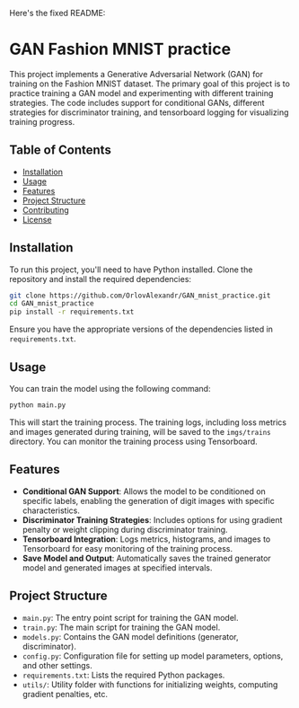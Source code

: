Here's the fixed README:

# GAN Fashion MNIST practice

This project implements a Generative Adversarial Network (GAN) for training on the Fashion MNIST dataset. The primary goal of this project is to practice training a GAN model and experimenting with different training strategies. The code includes support for conditional GANs, different strategies for discriminator training, and tensorboard logging for visualizing training progress.

## Table of Contents
- [Installation](#installation)
- [Usage](#usage)
- [Features](#features)
- [Project Structure](#project-structure)
- [Contributing](#contributing)
- [License](#license)

## Installation

To run this project, you'll need to have Python installed. Clone the repository and install the required dependencies:

```bash
git clone https://github.com/OrlovAlexandr/GAN_mnist_practice.git
cd GAN_mnist_practice
pip install -r requirements.txt
```

Ensure you have the appropriate versions of the dependencies listed in `requirements.txt`.

## Usage

You can train the model using the following command:

```bash
python main.py
```

This will start the training process. The training logs, including loss metrics and images generated during training, will be saved to the `imgs/trains` directory. You can monitor the training process using Tensorboard.


## Features

- **Conditional GAN Support**: Allows the model to be conditioned on specific labels, enabling the generation of digit images with specific characteristics.
- **Discriminator Training Strategies**: Includes options for using gradient penalty or weight clipping during discriminator training.
- **Tensorboard Integration**: Logs metrics, histograms, and images to Tensorboard for easy monitoring of the training process.
- **Save Model and Output**: Automatically saves the trained generator model and generated images at specified intervals.

## Project Structure

- `main.py`: The entry point script for training the GAN model.
- `train.py`: The main script for training the GAN model.
- `models.py`: Contains the GAN model definitions (generator, discriminator).
- `config.py`: Configuration file for setting up model parameters, options, and other settings.
- `requirements.txt`: Lists the required Python packages.
- `utils/`: Utility folder with functions for initializing weights, computing gradient penalties, etc.
